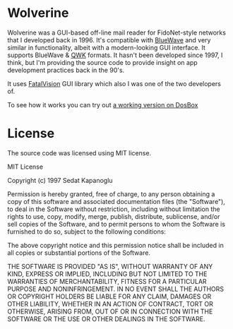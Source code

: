 # Wolverine
Wolverine was a GUI-based off-line mail reader for FidoNet-style networks that I developed back in 1996. It's compatible with [BlueWave](https://en.wikipedia.org/wiki/Blue_Wave)  and very similar in functionality, albeit with a modern-looking GUI interface. It supports BlueWave & [QWK](https://en.wikipedia.org/wiki/QWK_(file_format)) formats. It hasn't been developed since 1997, I think, but I'm providing the source code to provide insight on app development practices back in the 90's.

It uses [FatalVision](https://github.com/ssg/fatalvision) GUI library which also I was one of the two developers of.

To see how it works you can try out [a working version on DosBox](https://github.com/ssg/wolverine/releases)

# License
The source code was licensed using MIT license.

MIT License

Copyright (c) 1997 Sedat Kapanoglu

Permission is hereby granted, free of charge, to any person obtaining a copy
of this software and associated documentation files (the "Software"), to deal
in the Software without restriction, including without limitation the rights
to use, copy, modify, merge, publish, distribute, sublicense, and/or sell
copies of the Software, and to permit persons to whom the Software is
furnished to do so, subject to the following conditions:

The above copyright notice and this permission notice shall be included in all
copies or substantial portions of the Software.

THE SOFTWARE IS PROVIDED "AS IS", WITHOUT WARRANTY OF ANY KIND, EXPRESS OR
IMPLIED, INCLUDING BUT NOT LIMITED TO THE WARRANTIES OF MERCHANTABILITY,
FITNESS FOR A PARTICULAR PURPOSE AND NONINFRINGEMENT. IN NO EVENT SHALL THE
AUTHORS OR COPYRIGHT HOLDERS BE LIABLE FOR ANY CLAIM, DAMAGES OR OTHER
LIABILITY, WHETHER IN AN ACTION OF CONTRACT, TORT OR OTHERWISE, ARISING FROM,
OUT OF OR IN CONNECTION WITH THE SOFTWARE OR THE USE OR OTHER DEALINGS IN THE
SOFTWARE.
